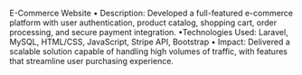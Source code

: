 E-Commerce Website
• Description: Developed a full-featured e-commerce platform with user authentication, product catalog,
shopping cart, order processing, and secure payment integration.
•Technologies Used: Laravel, MySQL, HTML/CSS, JavaScript, Stripe API, Bootstrap
• Impact: Delivered a scalable solution capable of handling high volumes of traffic, with features that
streamline user purchasing experience.
